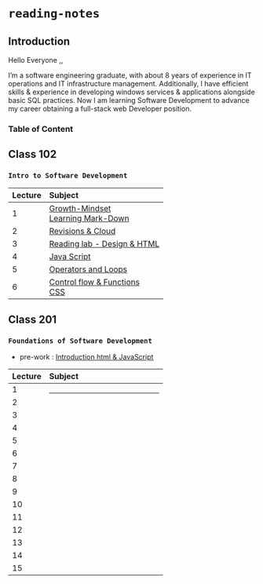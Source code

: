 # **`reading-notes`**

## Introduction

Hello Everyone ,,

I’m a software engineering graduate, with about 8 years of experience in IT operations and IT infrastructure management.
Additionally, I  have efficient skills & experience in developing windows services & applications alongside basic SQL practices.
Now I am learning  Software Development to advance my career obtaining a full-stack web Developer position.

### **Table of Content**

## Class 102 
### **`Intro to Software Development`**

| Lecture | Subject  | 
| ---            | :--        |   
|     1    | [Growth-Mindset](Code102/Lec1/Growth-MindSet.md) </br>  [Learning Mark-Down](Code102/Lec1/Learning%20Mark-Down.md)|  
|     2    | [Revisions & Cloud](Code102/Lec1/Read_02-%20Revisions%20and%20the%20Cloud.md) |
|     3    | [Reading lab - Design & HTML](Code102/Lec2/Lab-Reading.md)|
|     4    | [Java Script](Code102/Lec4/Lab4-Reading.md) |
|     5    | [Operators and Loops](Code102/Lec5/Operators-loops.md) |
|     6    | [Control flow & Functions](Code102/Lec6/ControlFlowandFunctions.md) </br> [CSS](Code102/Lec6/CSS.md)  |


## Class 201

### **`Foundations of Software Development`**

* pre-work   : [Introduction html & JavaScript](Code201/Class-01.md)

| Lecture | Subject | 
| ---            | :--        |   
| 1 | [              ]()||  
| 2 | []() |  
| 3 | []() |  
| 4 | []() |  
| 5 | []() |
| 6 | []() |
| 7 | []() |
| 8 | []() |
| 9 | []() |
| 10 | []() |
| 11 | []() |
| 12 | []() |
| 13 | []() |
| 14 | []() |
| 15 | []() |


